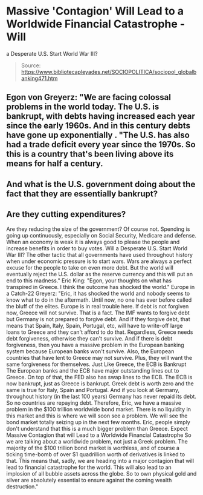 # Massive 'Contagion' Will Lead to a Worldwide Financial Catastrophe - Will 
a Desperate U.S. Start World War III?

> Source: https://www.bibliotecapleyades.net/SOCIOPOLITICA/sociopol_globalbanking471.htm

Egon von Greyerz:
"We are facing colossal problems
in the world today.
The U.S. is bankrupt, with debts having
increased each year since the early 1960s. And in this
century debts have gone up exponentially
.
"The U.S. has also had a trade deficit every year since the
1970s. So this is a country that's been living above its
means for half a century.
-
And what is the U.S.
government doing about the fact that they are
essentially bankrupt?
-
Are they cutting
expenditures?
-
Are they reducing the
size of the government?
Of course not. Spending is going
up continuously, especially on Social Security, Medicare and
defense.
When an economy is weak it is
always good to please the people and increase benefits in
order to buy votes.
Will a Desperate U.S. Start World War III?
The other tactic that all
governments have used throughout history when under economic
pressure is to start wars.
Wars are always a perfect excuse
for the people to take on even more debt. But the world will
eventually reject the U.S. dollar as the reserve currency
and this will put an end to this madness."
Eric King:
"Egon, your thoughts on what has
transpired in Greece. I think the outcome has shocked the
world."
Europe in a Catch-22
Greyerz:
"Eric, it has shocked the world
and nobody seems to know what to do in the aftermath.
Until now, no one has ever
before called the bluff of the elites. Europe is in real
trouble here. If debt is not forgiven now, Greece will not
survive. That is a fact. The IMF wants to forgive debt but
Germany is not prepared to forgive debt.
And if they forgive debt, that
means that Spain, Italy, Spain, Portugal, etc, will have to
write-off large loans to Greece and they can't afford to do
that.
Regardless, Greece needs debt forgiveness, otherwise they
can't survive. And if there is debt forgiveness, then you
have a massive problem in the European banking system
because European banks won't survive.
Also, the European countries
that have lent to Greece may not survive. Plus, they will
want the same forgiveness for themselves.
Just Like Greece, the ECB is
Bankrupt
The European banks and the ECB
have major outstanding lines out to Greece.
On top of that, the FED also has
swap lines to the ECB. The ECB is now bankrupt,
just as Greece is bankrupt. Greek debt is worth zero and the
same is true for Italy, Spain and Portugal.
And if you look at Germany, throughout history (in the last
100 years) Germany has never repaid its debt.
So no countries are repaying debt.
Therefore, Eric, we have a
massive problem in the $100 trillion worldwide bond market.
There is no liquidity in this
market and this is where we will soon see a problem. We will
see the bond market totally seizing up in the next few
months.
Eric, people simply don't
understand that this is a much bigger problem than Greece.
Expect Massive Contagion that will
Lead to a Worldwide Financial Catastrophe
So we are talking about a
worldwide problem, not just a Greek problem.
The majority of the $100
trillion bond market is worthless, and of course a
ticking time-bomb of over $1 quadrillion worth of
derivatives is linked to that.
This means that, sadly, we are
heading into a major contagion that will lead to financial
catastrophe for the world. This will also lead to an
implosion of all bubble assets across the globe.
So to own physical gold and
silver are absolutely essential to ensure against the coming
wealth destruction."

